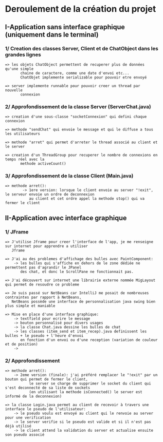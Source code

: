 # Deroulement de la création du projet



## I-Application sans interface graphique (uniquement dans le terminal)

### 1/ Creation des classes Server, Client et de ChatObject dans les grandes lignes
   
	=> les objets ChatObject permettent de recuperer plus de données qu'une simple
       	   chaine de caractere, comme une date d'envoi etc...
           ChatObjet implemente serializable pour pouvoir etre envoyé

	=> server implemente runnable pour pouvoir creer un thread par nouvelle
           connexion


### 2/ Approfondissement de la classe Server (ServerChat.java)

	=> creation d'une sous-classe "socketConnexion" qui defini chaque connexion

	=> methode "sendChat" qui envoie le message et qui le diffuse a tous les utilisateurs

	=> methode "arret" qui permet d'arreter le thread associé au client et le server

	=> creation d'un ThreadGroup pour recuperer le nombre de connexions en temps réel avec la
           methode activeCount()
	   

### 3/ Approfondissement de la classe Client (Main.java)
	
	=> methode arret():
            -> 1ere version: lorsque le client envoie au server "!exit", le serveur envoie un ordre de deconnexion
               au client et cet ordre appel la methode stop() qui va fermer le client
	       

## II-Application avec interface graphique

### 1/ JFrame

	=> J'utilise Jframe pour creer l'interface de l'app, je me renseigne sur internet pour apprendre a utiliser
   	   Jframe

	=> J'ai au des problemes d'affichage des bulles avec PaintComponent:
		-> les bulles qui s'affiche en dehors de le zone dédiée ne permettent pas d'agrandir le JPanel
	  	   des chat, et donc le ScrollPane ne fonctionnait pas.

	=> J'ai découvert sur internet une librairie externe nommée MigLayout qui permet de resoudre ce probleme

	=> Je suis passé sur NetBeans car IntelliJ me posait de nombreuses contraintes par rapport à NetBeans,
	   NetBeans possède une interface de personnalisation java swing bien plus simple et maniable
	
	=> Mise en place d'une interface graphique:
		-> textfield pour ecrire le message
		-> bouton personnalisé pour divers usages
		-> la classe Chat.java dessine les bulles de chat
		-> les classes (item_send et item_recep).java definissent les bulles + le pseudo + l'heure d'envoi
		   en fonction d'un envoi ou d'une reception (variation de couleur et de position)
		-> 
	
### 2/ Approfondissement

	=> methode arret():
		-> 2eme version (finale): j'ai préféré remplacer le "!exit" par un bouton qui permet de fermer le client,
	           le server se charge de supprimer le socket du client qui s'est deconnecté de sa liste de sockets
	           (en utilisant la methode isConnected() le server est informé de la deconnexion)

	=> la classe Login.java permet au client de recevoir à travers une interface le pseudo de l'utilisateur:
		-> le pseudo voulu est envoyé au client qui le renvoie au server pour une verification
		-> le server verifie si le pseudo est valide et si il n'est pas déjà utilisé
		-> le client attend la validation du server et actualise ensuite son pseudo associé
	   

